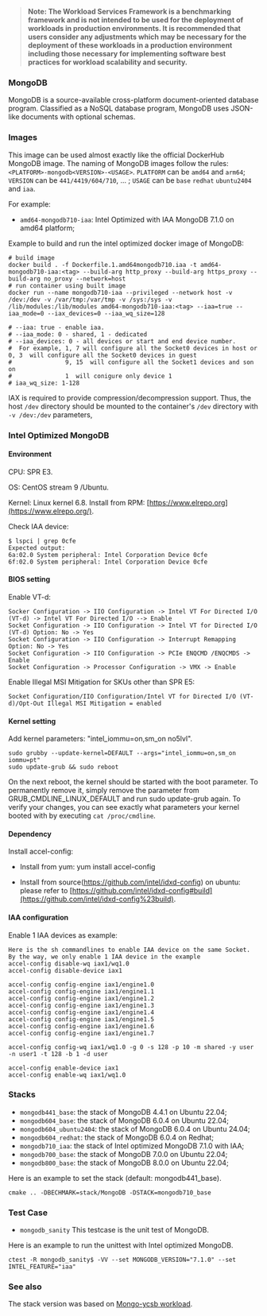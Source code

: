 >
> **Note: The Workload Services Framework is a benchmarking framework and is not intended to be used for the deployment of workloads in production environments. It is recommended that users consider any adjustments which may be necessary for the deployment of these workloads in a production environment including those necessary for implementing software best practices for workload scalability and security.**
>
### MongoDB

MongoDB is a source-available cross-platform document-oriented database program. Classified as a NoSQL database program, MongoDB uses JSON-like documents with optional schemas.

### Images

This image can be used almost exactly like the official DockerHub MongoDB image. The naming of MongoDB images follow the rules: `<PLATFORM>-mongodb<VERSION>-<USAGE>`. `PLATFORM` can be `amd64` and `arm64`; `VERSION` can be `441/4419/604/710`, ... ; `USAGE` can be `base` `redhat` `ubuntu2404` and `iaa`.

For example:

- `amd64-mongodb710-iaa`: Intel Optimized with IAA MongoDB 7.1.0 on amd64 platform;

Example to build and run the intel optimized docker image of MongoDB:

```shell
# build image
docker build . -f Dockerfile.1.amd64mongodb710.iaa -t amd64-mongodb710-iaa:<tag> --build-arg http_proxy --build-arg https_proxy --build-arg no_proxy --network=host
# run container using built image
docker run --name mongodb710-iaa --privileged --network host -v /dev:/dev -v /var/tmp:/var/tmp -v /sys:/sys -v /lib/modules:/lib/modules amd64-mongodb710-iaa:<tag> --iaa=true --iaa_mode=0 --iax_devices=0 --iaa_wq_size=128

# --iaa: true - enable iaa.
# --iaa_mode: 0 - shared, 1 - dedicated
# --iaa_devices: 0 - all devices or start and end device number. 
#  For example, 1, 7 will configure all the Socket0 devices in host or 0, 3  will configure all the Socket0 devices in guest
#               9, 15  will configure all the Socket1 devices and son on
#               1  will conigure only device 1
# iaa_wq_size: 1-128
```

IAX is required to provide compression/decompression support. Thus, the host `/dev` directory should be mounted to the container's `/dev` directory with `-v /dev:/dev` parameters,

### Intel Optimized MongoDB

#### Environment

CPU: SPR E3.

OS: CentOS stream 9 /Ubuntu.

Kernel: Linux kernel 6.8.
Install from RPM: [https://www.elrepo.org](https://www.elrepo.org/).

Check IAA device:

```shell
$ lspci | grep 0cfe
Expected output:
6a:02.0 System peripheral: Intel Corporation Device 0cfe
6f:02.0 System peripheral: Intel Corporation Device 0cfe
```

#### BIOS setting

Enable VT-d:

```
Socker Configuration -> IIO Configuration -> Intel VT For Directed I/O (VT-d) -> Intel VT For Directed I/O --> Enable
Socket Configuration -> IIO Configuration -> Intel VT for Directed I/O (VT-d) Option: No -> Yes
Socket Configuration -> IIO Configuration -> Interrupt Remapping Option: No -> Yes
Socket Configuration -> IIO Configuration -> PCIe ENQCMD /ENQCMDS -> Enable
Socket Configuration -> Processor Configuration -> VMX -> Enable
```

Enable Illegal MSI Mitigation for SKUs other than SPR E5:

```
Socket Configuration/IIO Configuration/Intel VT for Directed I/O (VT-d)/Opt-Out Illegal MSI Mitigation = enabled
```

#### Kernel setting

Add kernel parameters: "intel_iommu=on,sm_on no5lvl".

```
sudo grubby --update-kernel=DEFAULT --args="intel_iommu=on,sm_on iommu=pt"
sudo update-grub && sudo reboot
```

On the next reboot, the kernel should be started with the boot parameter. To permanently remove it, simply remove the parameter from GRUB_CMDLINE_LINUX_DEFAULT and run sudo update-grub again. To verify your changes, you can see exactly what parameters your kernel booted with by executing `cat /proc/cmdline`.

#### Dependency

Install accel-config:

- Install from yum: yum install accel-config

- Install from source(https://github.com/intel/idxd-config) on ubuntu: please refer to [https://github.com/intel/idxd-config#build](https://github.com/intel/idxd-config%23build).

#### IAA configuration

Enable 1 IAA devices as example:

```
Here is the sh commandlines to enable IAA device on the same Socket. By the way, we only enable 1 IAA device in the example
accel-config disable-wq iax1/wq1.0
accel-config disable-device iax1

accel-config config-engine iax1/engine1.0
accel-config config-engine iax1/engine1.1
accel-config config-engine iax1/engine1.2
accel-config config-engine iax1/engine1.3
accel-config config-engine iax1/engine1.4
accel-config config-engine iax1/engine1.5
accel-config config-engine iax1/engine1.6
accel-config config-engine iax1/engine1.7

accel-config config-wq iax1/wq1.0 -g 0 -s 128 -p 10 -m shared -y user -n user1 -t 128 -b 1 -d user

accel-config enable-device iax1
accel-config enable-wq iax1/wq1.0
```

### Stacks

- `mongodb441_base`: the stack of MongoDB 4.4.1 on Ubuntu 22.04;
- `mongodb604_base`: the stack of MongoDB 6.0.4 on Ubuntu 22.04;
- `mongodb604_ubuntu2404`: the stack of MongoDB 6.0.4 on Ubuntu 24.04;
- `mongodb604_redhat`: the stack of MongoDB 6.0.4 on Redhat;
- `mongodb710_iaa`: the stack of Intel optimized MongoDB 7.1.0 with IAA;
- `mongodb700_base`: the stack of MongoDB 7.0.0 on Ubuntu 22.04;
- `mongodb800_base`: the stack of MongoDB 8.0.0 on Ubuntu 22.04;

Here is an example to set the stack (default: mongodb441_base).

```shell
cmake .. -DBECHMARK=stack/MongoDB -DSTACK=mongodb710_base
```

### Test Case

- `mongodb_sanity`
  This testcase is the unit test of MongoDB.

Here is an example to run the unittest with Intel optimized MongoDB.

```shell
ctest -R mongodb_sanity$ -VV --set MONGODB_VERSION="7.1.0" --set INTEL_FEATURE="iaa"
```


### See also

The stack version was based on [Mongo-ycsb workload](../../workload/Mongo-ycsb). 